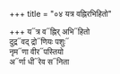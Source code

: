 +++
title = "०४ यत्र वह्निरभिहितो"

+++
य᳓त्र व᳓ह्निर् अभि᳓हितो  
दुद्र᳓वद् द्रो᳓णियः पशुः᳓  
नृम᳓णा वीर᳓पस्तियो  
अ᳓र्णा धी᳓रेव स᳓निता